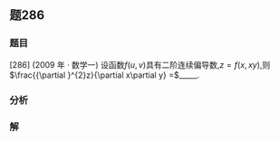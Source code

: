 ## 题286
### 题目
[286] (2009 年 · 数学一) 设函数$f( {u, v})$具有二阶连续偏导数,$z = f( {x,{xy}})$,则$\frac{{\partial }^{2}z}{\partial x\partial y} =$_____.
### 分析

### 解